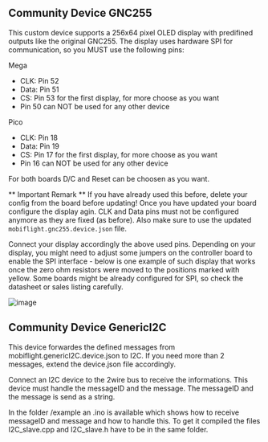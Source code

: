 ## Community Device GNC255

This custom device supports a 256x64 pixel OLED display with predifined outputs like the original GNC255.
The display uses hardware SPI for communication, so you MUST use the following pins:

Mega
* CLK: Pin 52
* Data: Pin 51
* CS: Pin 53 for the first display, for more choose as you want
* Pin 50 can NOT be used for any other device

Pico
* CLK: Pin 18
* Data: Pin 19
* CS: Pin 17 for the first display, for more choose as you want
* Pin 16 can NOT be used for any other device

For both boards D/C and Reset can be choosen as you want.

** Important Remark **
If you have already used this before, delete your config from the board before updating!
Once you have updated your board configure the display agin. CLK and Data pins must not be configured anymore as they are fixed (as before).
Also make sure to use the updated `mobiflight.gnc255.device.json` file.

Connect your display accordingly the above used pins. Depending on your display, you might need to adjust some 
jumpers on the controller board to enable the SPI interface - below is one example of such display that works
once the zero ohm resistors were moved to the positions marked with yellow. Some boards might be already configured
for SPI, so check the datasheet or sales listing carefully.

![image](https://github.com/MobiFlight/MobiFlight-CustomDevices/assets/2587818/c2368dea-6da4-47e7-84b9-33f550802159)

## Community Device GenericI2C

This device forwardes the defined messages from mobiflight.genericI2C.device.json to I2C.
If you need more than 2 messages, extend the device.json file accordingly.

Connect an I2C device to the 2wire bus to receive the informations. This device must handle the messageID and the message.
The messageID and the message is send as a string.

In the folder /example an .ino is available which shows how to receive messageID and message and how to handle this.
To get it compiled the files I2C_slave.cpp and I2C_slave.h have to be in the same folder.
